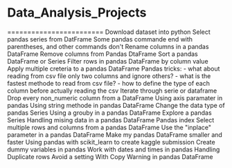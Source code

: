 # Data_Analysis_Projects
========================
Download dataset into python
Select pandas series from DatFrame
Some pandas commande end with parentheses, and other commands don't
Rename columns in a pandas DataFrame
Remove columns from Pandas DtaFrame
Sort a pandas DataFrame or Series
Filter rows in pandas DataFrame by column value
Apply multiple creteria to a pandas DataFrame
Pandas tricks:
              - what about reading from csv file only two columns and ignore others?
              - what is the fastest methode to read from csv file?
              - how to define the type of each column before actually reading the csv
Iterate through serie or dataframe
Drop every non_numeric column from a DataFrame
Using axis paramater in pandas
Using string methode in pandas DataFrame
Change the data type of pandas Series
Using a grouby in a pandas DataFrame
Explore a pandas Series
Handling mising data in a pandas DataFrame
Pandas index
Select multiple rows and columns from a pandas DataFrame
Use the "inplace" parameter in a pandas DataFrame
Make my pandas DataFrame smaller and faster
Using pandas with scikit_learn to create kaggle submission
Create dummy variables in pandas
Work with dates and times in pandas
Handling Duplicate rows 
Avoid a setting With Copy Warning in pandas DataFrame






